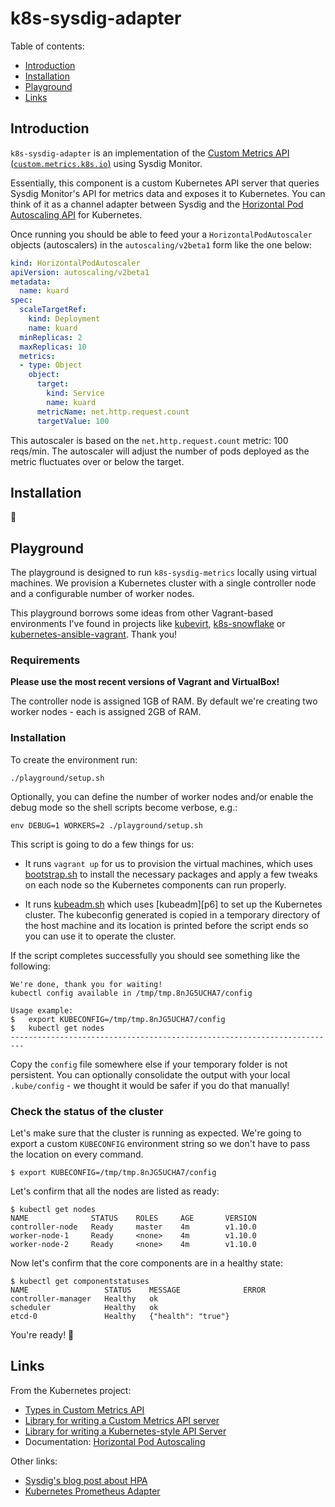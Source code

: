 # k8s-sysdig-adapter

Table of contents:

- [Introduction](#introduction)
- [Installation](#installation)
- [Playground](#playground)
- [Links](#links)

## Introduction

`k8s-sysdig-adapter` is an implementation of the [Custom Metrics API
(`custom.metrics.k8s.io`)][custom-metrics-api-types] using Sysdig Monitor.

Essentially, this component is a custom Kubernetes API server that queries
Sysdig Monitor's API for metrics data and exposes it to Kubernetes. You can
think of it as a channel adapter between Sysdig and the
[Horizontal Pod Autoscaling API][hpa] for Kubernetes.

Once running you should be able to feed your a `HorizontalPodAutoscaler` objects
(autoscalers) in the `autoscaling/v2beta1` form like the one below:


```yaml
kind: HorizontalPodAutoscaler
apiVersion: autoscaling/v2beta1
metadata:
  name: kuard
spec:
  scaleTargetRef:
    kind: Deployment
    name: kuard
  minReplicas: 2
  maxReplicas: 10
  metrics:
  - type: Object
    object:
      target:
        kind: Service
        name: kuard
      metricName: net.http.request.count
      targetValue: 100
```

This autoscaler is based on the `net.http.request.count` metric: 100 reqs/min.
The autoscaler will adjust the number of pods deployed as the metric fluctuates
over or below the target.

## Installation

:construction:

## Playground

The playground is designed to run `k8s-sysdig-metrics` locally using virtual
machines. We provision a Kubernetes cluster with a single controller node and a
configurable number of worker nodes.

This playground borrows some ideas from other Vagrant-based environments I've
found in projects like [kubevirt][p1], [k8s-snowflake][p2] or
[kubernetes-ansible-vagrant][p3]. Thank you!

### Requirements

**Please use the most recent versions of Vagrant and VirtualBox!**

The controller node is assigned 1GB of RAM. By default we're creating two
worker nodes - each is assigned 2GB of RAM.

### Installation

To create the environment run:

    ./playground/setup.sh

Optionally, you can define the number of worker nodes and/or enable the debug
mode so the shell scripts become verbose, e.g.:

    env DEBUG=1 WORKERS=2 ./playground/setup.sh

This script is going to do a few things for us:

- It runs `vagrant up` for us to provision the virtual machines, which uses
[bootstrap.sh][p4] to install the necessary packages and apply a few tweaks on
each node so the Kubernetes components can run properly.

- It runs [kubeadm.sh][p5] which uses [kubeadm][p6] to set up the Kubernetes
cluster. The kubeconfig generated is copied in a temporary directory of the host
machine and its location is printed before the script ends so you can use it to
operate the cluster.

If the script completes successfully you should see something like the
following:

```
We're done, thank you for waiting!
kubectl config available in /tmp/tmp.8nJG5UCHA7/config

Usage example:
$   export KUBECONFIG=/tmp/tmp.8nJG5UCHA7/config
$   kubectl get nodes
-------------------------------------------------------------------------
```

Copy the `config` file somewhere else if your temporary folder is not
persistent. You can optionally consolidate the output with your local
`.kube/config` - we thought it would be safer if you do that manually!

### Check the status of the cluster

Let's make sure that the cluster is running as expected. We're going to export
a custom `KUBECONFIG` environment string so we don't have to pass the location
on every command.

    $ export KUBECONFIG=/tmp/tmp.8nJG5UCHA7/config

Let's confirm that all the nodes are listed as ready:

    $ kubectl get nodes
    NAME              STATUS    ROLES     AGE       VERSION
    controller-node   Ready     master    4m        v1.10.0
    worker-node-1     Ready     <none>    4m        v1.10.0
    worker-node-2     Ready     <none>    4m        v1.10.0

Now let's confirm that the core components are in a healthy state:

    $ kubectl get componentstatuses
    NAME                 STATUS    MESSAGE              ERROR
    controller-manager   Healthy   ok
    scheduler            Healthy   ok
    etcd-0               Healthy   {"health": "true"}

You're ready! :tada:

## Links

From the Kubernetes project:

- [Types in Custom Metrics API][l1]
- [Library for writing a Custom Metrics API server][l2]
- [Library for writing a Kubernetes-style API Server][l3]
- Documentation: [Horizontal Pod Autoscaling][l4]

Other links:

- [Sysdig's blog post about HPA][l5]
- [Kubernetes Prometheus Adapter][l6] 

[custom-metrics-api-types]: https://github.com/kubernetes/metrics/tree/master/pkg/apis/custom_metrics
[hpa]: https://kubernetes.io/docs/reference/generated/kubernetes-api/v1.10/#horizontalpodautoscaler-autoscaling-v2beta1-
[p1]: https://github.com/kubevirt/kubevirt
[p2]: https://github.com/jessfraz/k8s-snowflake
[p3]: https://github.com/errordeveloper/kubernetes-ansible-vagrant
[p4]: ./bootstrap.sh
[p5]: ./kubeadm.sh
[l1]: https://github.com/kubernetes/metrics/tree/master/pkg/apis/custom_metrics
[l2]: https://github.com/kubernetes-incubator/custom-metrics-apiserver
[l3]: https://github.com/kubernetes/apiserver
[l4]: https://github.com/kubernetes/community/blob/master/contributors/design-proposals/autoscaling/horizontal-pod-autoscaler.md
[l5]: https://sysdig.com/blog/kubernetes-scaler/
[l6]: https://github.com/directXMan12/k8s-prometheus-adapter/
